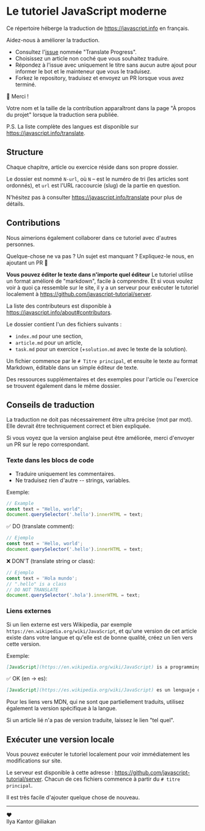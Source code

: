 # Le tutoriel JavaScript moderne

Ce répertoire héberge la traduction de <https://javascript.info> en français.

Aidez-nous à améliorer la traduction.

- Consultez l'[issue](https://github.com/javascript-tutorial/fr.javascript.info/issues) nommée "Translate Progress".
- Choisissez un article non coché que vous souhaitez traduire.
- Répondez à l'issue avec uniquement le titre sans aucun autre ajout pour informer le bot et le mainteneur que vous le traduisez.
- Forkez le repository, traduisez et envoyez un PR lorsque vous avez terminé.

🎉 Merci !

Votre nom et la taille de la contribution apparaîtront dans la page "À propos du projet" lorsque la traduction sera publiée.

P.S. La liste complète des langues est disponible sur <https://javascript.info/translate>.

## Structure

Chaque chapitre, article ou exercice réside dans son propre dossier.

Le dossier est nommé `N-url`, où `N` – est le numéro de tri (les articles sont ordonnés), et `url` est l'URL raccourcie (slug) de la partie en question.

N'hésitez pas à consulter <https://javascript.info/translate> pour plus de détails.

## Contributions

Nous aimerions également collaborer dans ce tutoriel avec d'autres personnes.

Quelque-chose ne va pas ? Un sujet est manquant ? Expliquez-le nous, en ajoutant un PR 👏

**Vous pouvez éditer le texte dans n'importe quel éditeur** Le tutoriel utilise un format amélioré de "markdown", facile à comprendre. Et si vous voulez voir à quoi ça ressemble sur le site, il y a un serveur pour exécuter le tutoriel localement à <https://github.com/javascript-tutorial/server>.  

La liste des contributeurs est disponible à <https://javascript.info/about#contributors>.

Le dossier contient l'un des fichiers suivants :

- `index.md` pour une section,
- `article.md` pour un article,
- `task.md` pour un exercice (+`solution.md` avec le texte de la solution).

Un fichier commence par le `# Titre principal`, et ensuite le texte au format Markdown, éditable dans un simple éditeur de texte.

Des ressources supplémentaires et des exemples pour l'article ou l'exercice se trouvent également dans le même dossier.

## Conseils de traduction

La traduction ne doit pas nécessairement être ultra précise (mot par mot). Elle devrait être techniquement correct et bien expliquée.

Si vous voyez que la version anglaise peut être améliorée, merci d'envoyer un PR sur le repo correspondant.

### Texte dans les blocs de code

- Traduire uniquement les commentaires.
- Ne traduisez rien d'autre -- strings, variables.


Exemple:

```js
// Example
const text = "Hello, world";
document.querySelector('.hello').innerHTML = text;
```

✅ DO (translate comment):

```js
// Ejemplo
const text = 'Hello, world';
document.querySelector('.hello').innerHTML = text;
```

❌ DON'T (translate string or class):

```js
// Ejemplo
const text = 'Hola mundo';
// ".hello" is a class
// DO NOT TRANSLATE
document.querySelector('.hola').innerHTML = text;
```

### Liens externes

Si un lien externe est vers Wikipedia, par exemple `https://en.wikipedia.org/wiki/JavaScript`, et qu'une version de cet article existe dans votre langue et qu'elle est de bonne qualité, créez un lien vers cette version.

Exemple:

```md
[JavaScript](https://en.wikipedia.org/wiki/JavaScript) is a programming language.
```

✅ OK (en -> es):

```md
[JavaScript](https://es.wikipedia.org/wiki/JavaScript) es un lenguaje de programación.
```

Pour les liens vers MDN, qui ne sont que partiellement traduits, utilisez également la version spécifique à la langue.

Si un article lié n'a pas de version traduite, laissez le lien "tel quel".


## Exécuter une version locale

Vous pouvez exécuter le tutoriel localement pour voir immédiatement les modifications sur site.

Le serveur est disponible à cette adresse : <https://github.com/javascript-tutorial/server>. 
Chacun de ces fichiers commence à partir du `# titre principal`.

Il est très facile d'ajouter quelque chose de nouveau.

---
♥  
Ilya Kantor @iliakan
